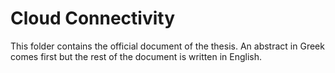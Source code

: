 # Cloud Connectivity

This folder contains the official document of the thesis. An abstract in Greek comes first but the rest of the document is written in English.
